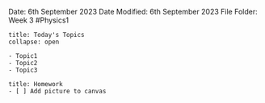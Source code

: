 Date: 6th September 2023
Date Modified: 6th September 2023
File Folder: Week 3
#Physics1

```ad-abstract
title: Today's Topics
collapse: open

- Topic1
- Topic2
- Topic3

```

```ad-note
title: Homework
- [ ] Add picture to canvas
```

